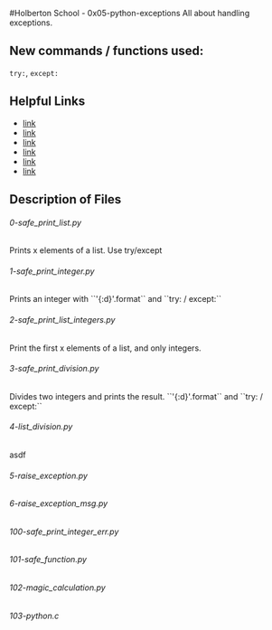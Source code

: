 #Holberton School - 0x05-python-exceptions
All about handling exceptions.

## New commands / functions used:
``try:``, ``except:``

## Helpful Links
* [link](https://docs.python.org/3.4/tutorial/errors.html)
* [link](https://www.youtube.com/watch?v=7vbgD-3s-w4)
* [link](http://www.python-course.eu/python3_exception_handling.php)
* [link](https://www.programiz.com/python-programming/exception-handling)
* [link](https://www.tutorialspoint.com/python/python_exceptions.htm)
* [link](https://wiki.python.org/moin/HandlingExceptions)

## Description of Files
<h6>0-safe_print_list.py</h6>
Prints x elements of a list. Use try/except

<h6>1-safe_print_integer.py</h6>
Prints an integer with ``'{:d}'.format`` and ``try: / except:``

<h6>2-safe_print_list_integers.py</h6>
Print the first x elements of a list, and only integers.

<h6>3-safe_print_division.py</h6>
Divides two integers and prints the result. ``'{:d}'.format`` and ``try: / except:``

<h6>4-list_division.py</h6>
asdf

<h6>5-raise_exception.py</h6>

<h6>6-raise_exception_msg.py</h6>

<h6>100-safe_print_integer_err.py</h6>

<h6>101-safe_function.py</h6>

<h6>102-magic_calculation.py</h6>

<h6>103-python.c</h6>

